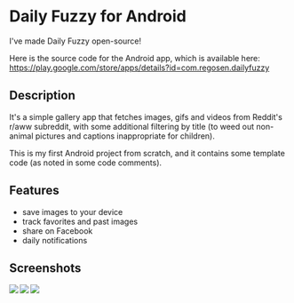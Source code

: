 # Daily Fuzzy for Android

I've made Daily Fuzzy open-source!

Here is the source code for the Android app, which is available here: https://play.google.com/store/apps/details?id=com.regosen.dailyfuzzy

## Description

It's a simple gallery app that fetches images, gifs and videos from Reddit's r/aww subreddit, with some additional filtering by title (to weed out non-animal pictures and captions inappropriate for children).

This is my first Android project from scratch, and it contains some template code (as noted in some code comments).

## Features

- save images to your device
- track favorites and past images
- share on Facebook
- daily notifications

## Screenshots

<img align="left" src="https://ccrma.stanford.edu/~regosen/dailyfuzzy/android-screen1.jpg"/>
<img align="left" src="https://ccrma.stanford.edu/~regosen/dailyfuzzy/android-screen2.jpg"/>
<img align="left" src="https://ccrma.stanford.edu/~regosen/dailyfuzzy/android-screen3.jpg"/>
